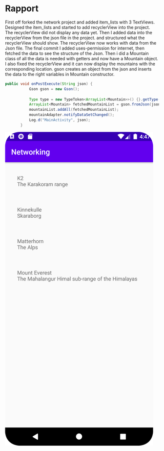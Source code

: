 
# Rapport
First off forked the network project and added item_lists with 3 TextViews.
Designed the item_lists and started to add recyclerView into the project.
The recyclerView did not display any data yet.
Then I added data into the recyclerView from the json file in the project. and structured what the recyclerView should show.
The recyclerView now works with data from the Json file.
The final commit I added uses-permission for internet, then fetched the data to see the structure of the Json.
Then i did a Mountain class of all the data is needed with getters and now have a Mountain object. I also fixed the recyclerView and it can now display the mountains with the corresponding location.
gson creates an object from the json and inserts the data to the right variables in Mountain constructor.



```Java
public void onPostExecute(String json) {
           Gson gson = new Gson();

           Type type = new TypeToken<ArrayList<Mountain>>() {}.getType();
           ArrayList<Mountain> fetchedMountainList = gson.fromJson(json, type);
           mountainList.addAll(fetchedMountainList);
           mountainAdapter.notifyDataSetChanged();
           Log.d("MainActivity", json);
       }
```


![](finalProduct.png)